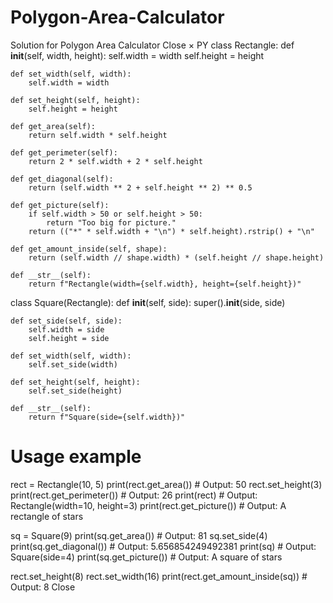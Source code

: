 # Polygon-Area-Calculator

Solution for Polygon Area Calculator
Close
×
PY
class Rectangle:
    def __init__(self, width, height):
        self.width = width
        self.height = height

    def set_width(self, width):
        self.width = width

    def set_height(self, height):
        self.height = height

    def get_area(self):
        return self.width * self.height

    def get_perimeter(self):
        return 2 * self.width + 2 * self.height

    def get_diagonal(self):
        return (self.width ** 2 + self.height ** 2) ** 0.5

    def get_picture(self):
        if self.width > 50 or self.height > 50:
            return "Too big for picture."
        return (("*" * self.width + "\n") * self.height).rstrip() + "\n"

    def get_amount_inside(self, shape):
        return (self.width // shape.width) * (self.height // shape.height)

    def __str__(self):
        return f"Rectangle(width={self.width}, height={self.height})"


class Square(Rectangle):
    def __init__(self, side):
        super().__init__(side, side)

    def set_side(self, side):
        self.width = side
        self.height = side

    def set_width(self, width):
        self.set_side(width)

    def set_height(self, height):
        self.set_side(height)

    def __str__(self):
        return f"Square(side={self.width})"

# Usage example
rect = Rectangle(10, 5)
print(rect.get_area())           # Output: 50
rect.set_height(3)
print(rect.get_perimeter())      # Output: 26
print(rect)                      # Output: Rectangle(width=10, height=3)
print(rect.get_picture())        # Output: A rectangle of stars

sq = Square(9)
print(sq.get_area())             # Output: 81
sq.set_side(4)
print(sq.get_diagonal())         # Output: 5.656854249492381
print(sq)                        # Output: Square(side=4)
print(sq.get_picture())          # Output: A square of stars

rect.set_height(8)
rect.set_width(16)
print(rect.get_amount_inside(sq)) # Output: 8
Close
